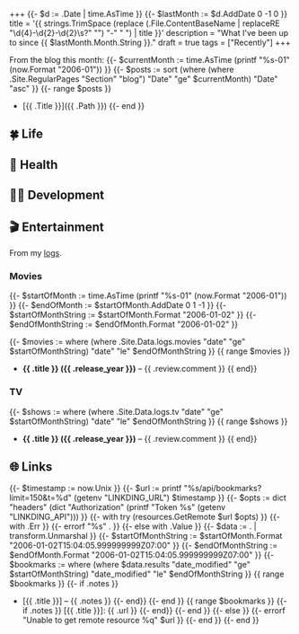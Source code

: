 +++
{{- $d := .Date | time.AsTime }}
{{- $lastMonth := $d.AddDate 0 -1 0 }}
title = '{{ strings.TrimSpace (replace (.File.ContentBaseName | replaceRE "\\d{4}-\\d{2}-\\d{2}\\s?" "") "-" " ") | title }}'
description = "What I've been up to since {{ $lastMonth.Month.String }}."
draft = true
tags = ["Recently"]
+++

<!-- TODO: Add brief intro -->

From the blog this month:
{{- $currentMonth := time.AsTime (printf "%s-01" (now.Format "2006-01")) }}
{{- $posts := sort (where (where .Site.RegularPages "Section" "blog") "Date" "ge" $currentMonth) "Date" "asc" }}
{{- range $posts }}
  - [{{ .Title }}]({{ .Path }})
{{- end }}

## 🍀 Life

<!-- TODO: What has been going on -->

## 💪 Health

<!-- TODO: Have you been keeping active? -->

## 🧑‍💻 Development

<!-- TODO: What have you programming as of late? -->

## 🎬 Entertainment

From my [logs](/logs).

<!-- TODO: What have you been watching this past month -->

### Movies

{{- $startOfMonth := time.AsTime (printf "%s-01" (now.Format "2006-01")) }}
{{- $endOfMonth := $startOfMonth.AddDate 0 1 -1 }}
{{- $startOfMonthString := $startOfMonth.Format "2006-01-02" }}
{{- $endOfMonthString := $endOfMonth.Format "2006-01-02" }}

{{- $movies := where (where .Site.Data.logs.movies "date" "ge" $startOfMonthString) "date" "le" $endOfMonthString }}
{{ range $movies }}
- **{{ .title }} ({{ .release_year }})** – {{ .review.comment }}
{{ end}}

### TV

{{- $shows := where (where .Site.Data.logs.tv "date" "ge" $startOfMonthString) "date" "le" $endOfMonthString }}
{{ range $shows }}
- **{{ .title }} ({{ .release_year }})** – {{ .review.comment }}
{{ end}}

## 🌐 Links

{{- $timestamp := now.Unix }}
{{- $url := printf "%s/api/bookmarks?limit=150&t=%d" (getenv "LINKDING_URL") $timestamp }}
{{- $opts := dict "headers" (dict "Authorization" (printf "Token %s" (getenv "LINKDING_API"))) }}
{{- with try (resources.GetRemote $url $opts) }}
  {{- with .Err }}
    {{- errorf "%s" . }}
  {{- else with .Value }}
    {{- $data := . | transform.Unmarshal }}
    {{- $startOfMonthString := $startOfMonth.Format "2006-01-02T15:04:05.999999999Z07:00" }}
    {{- $endOfMonthString := $endOfMonth.Format "2006-01-02T15:04:05.999999999Z07:00" }}
    {{- $bookmarks := where (where $data.results "date_modified" "ge" $startOfMonthString) "date_modified" "le" $endOfMonthString }}
    {{ range $bookmarks }}
      {{- if .notes }}
- [{{ .title }}] – {{ .notes }}
      {{- end}}
    {{- end }}
    {{ range $bookmarks }}
      {{- if .notes }}
[{{ .title }}]: {{ .url }}
      {{- end}}
    {{- end }}
  {{- else }}
    {{- errorf "Unable to get remote resource %q" $url }}
  {{- end }}
{{- end }}
